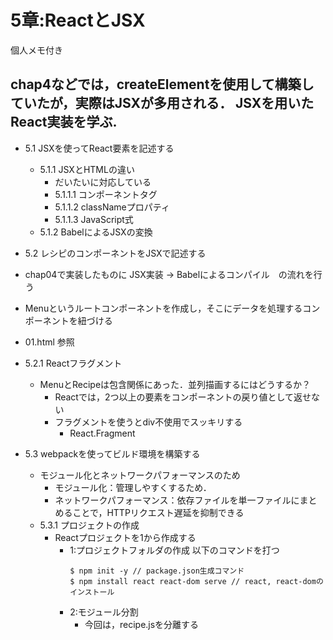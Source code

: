 # 5章:ReactとJSX
個人メモ付き

chap4などでは，createElementを使用して構築していたが，実際はJSXが多用される．
JSXを用いたReact実装を学ぶ.
----

- 5.1 JSXを使ってReact要素を記述する
  - 5.1.1 JSXとHTMLの違い
    - だいたいに対応している
    - 5.1.1.1 コンポーネントタグ
    - 5.1.1.2 classNameプロパティ
    - 5.1.1.3 JavaScript式
  - 5.1.2 BabelによるJSXの変換
  
- 5.2 レシピのコンポーネントをJSXで記述する
- chap04で実装したものに JSX実装 → Babelによるコンパイル　の流れを行う
- Menuというルートコンポーネントを作成し，そこにデータを処理するコンポーネントを紐づける
- 01.html 参照
- 5.2.1 Reactフラグメント
  - MenuとRecipeは包含関係にあった．並列描画するにはどうするか？
    - Reactでは，2つ以上の要素をコンポーネントの戻り値として返せない
    - フラグメントを使うとdiv不使用でスッキリする
      - React.Fragment
  
- 5.3 webpackを使ってビルド環境を構築する
  - モジュール化とネットワークパフォーマンスのため
    - モジュール化：管理しやすくするため．
    - ネットワークパフォーマンス：依存ファイルを単一ファイルにまとめることで，HTTPリクエスト遅延を抑制できる
  - 5.3.1 プロジェクトの作成
    - Reactプロジェクトを1から作成する
      - 1:プロジェクトフォルダの作成
        以下のコマンドを打つ
        ```Shell
        $ npm init -y // package.json生成コマンド
        $ npm install react react-dom serve // react, react-domのインストール
        ```
      - 2:モジュール分割
        - 今回は，recipe.jsを分離する